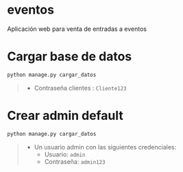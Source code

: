 # eventos
Aplicación web para venta de entradas a eventos

# Cargar base de datos
```bash
python manage.py cargar_datos
```
   >   - Contraseña clientes : `Cliente123`
# Crear admin default
```bash
python manage.py cargar_datos
```
   > - Un usuario admin con las siguientes credenciales:
   >   - Usuario: `admin`
   >   - Contraseña: `admin123`